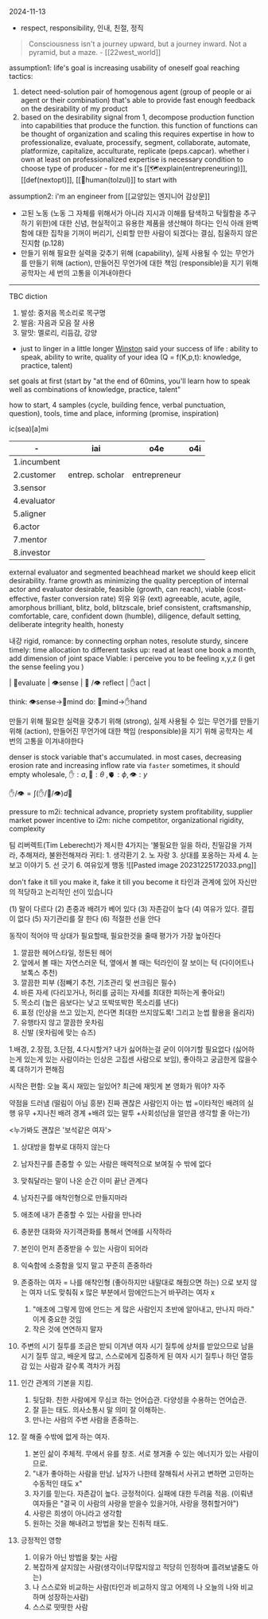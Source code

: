 2024-11-13
- respect, responsibility, 인내, 친절, 정직



> Consciousness isn't a journey upward, but a journey inward. Not a pyramid, but a maze. - [[22west_world]]

assumption1: life's goal is increasing usability of oneself
goal reaching tactics: 
1. detect need-solution pair of homogenous agent (group of people or ai agent or their combination) that's able to provide fast enough feedback on the desirability of my product
2. based on the desirability signal from 1, decompose production function into capabilities that produce the function. this function of functions can be thought of organization and scaling this requires expertise in how to professionalize, evaluate, processify, segment, collaborate, automate, platformize, capitalize,  acculturate,  replicate (peps.capcar). whether i own at least on professionalized expertise is necessary condition to choose type of producer - for me it's [[🗺️explain(entrepreneuring)]], [[def(nextopt)]], [[🌙human(tolzul)]] to start with

assumption2: i'm an engineer
from [[교양있는 엔지니어 감상문]]
- 고된 노동 (노동 그 자체를 위해서가 아니라 지시과 이해를 탐색하고 탁월함을 추구하기 위한)에 대한 신념, 현실적이고 유용한 제품을 생산해야 하다는 인식 아래 완벽함에 대한 집착을 기꺼이 버리기, 신뢰할 만한 사람이 되겠다는 결심, 침울하지 않은 진지함 (p.128)
- 만들기 위해 필요한 실력을 갖추기 위해 (capability), 실제 사용될 수 있는 무언가를 만들기 위해 (action), 만들어진 무언가에 대한 책임 (responsible)을 지기 위해 공학자는 세 번의 고통을 이겨내야한다

---
TBC
diction
1. 발성: 중저음 목소리로 목구명
2. 발음: 자음과 모음 잘 사용
3. 말맛: 멜로리, 리듬감, 강양
- just to linger in a little longer
[Winston](https://www.youtube.com/watch?v=jS-Jk9fT7uQ&ab_channel=JASONMEDIA) said your success of life : ability to speak, ability to write, quality of your idea (Q = f(K,p,t): knowledge, practice, talent)

set goals at first (start by "at the end of 60mins, you'll learn how to speak well as combinations of knowledge, practice, talent"

how to start, 4 samples (cycle, building fence, verbal punctuation, question), tools, time and place, informing (promise, inspiration)

ic(sea)[a]mi

| -           | iai             | o4e          | o4i |
| ----------- | --------------- | ------------ | --- |
| 1.incumbent |                 |              |     |
| 2.customer  | entrep. scholar | entrepreneur |     |
| 3.sensor    |                 |              |     |
| 4.evaluator |                 |              |     |
| 5.aligner   |                 |              |     |
| 6.actor     |                 |              |     |
| 7.mentor    |                 |              |     |
| 8.investor  |                 |              |     |
external evaluator and segmented beachhead market we should keep elicit desirability. 
frame growth as minimizing the quality perception of internal actor and evaluator
desirable, feasible (growth, can reach), viable (cost-effective, faster conversion rate)
외유
외유 (ext)
agreeable, acute, agile, amorphous
brilliant, blitz, bold, blitzscale, brief
consistent, craftsmanship, comfortable, care, confident
down (humble), diligence, default setting, deliberate
integrity
health, honesty

내강
rigid, romance: by connecting orphan notes, resolute
sturdy, sincere
timely: time allocation to different tasks
up: read at least one book a month, add dimension of joint space
Viable: 
i perceive you to be feeling x,y,z (i get the sense feeling you )

| 🧠evaluate | 👁️sense | 🧠 /👁️ reflect | ✋act |

think: 👁️sense->🧠mind
do: 🧠mind->✋hand


 만들기 위해 필요한 실력을 갖추기 위해 (strong), 실제 사용될 수 있는 무언가를 만들기 위해 (action), 만들어진 무언가에 대한 책임 (responsible)을 지기 위해 공학자는 세 번의 고통을 이겨내야한다

denser is stock variable that's accumulated. in most cases, decreasing erosion rate and increasing inflow rate via `faster`  sometimes, it should empty wholesale, 
$✋:a,🧠:\theta$ ,🫀$:\phi,👁️:y$

$✋/👁️ = \int (✋/🧠/👁️) d🧠$

pressure to m2i: technical advance, propriety system profitability, supplier market power
incentive to i2m: niche competitor, organizational rigidity, complexity

팀 리버렉트(Tim Leberecht)가 제시한 4가지는 ‘불필요한 일을 하라, 친밀감을 가져라, 추해져라, 불완전해져라
귀티: 1. 생각환기 2. 노 자랑 3. 상대를 포옹하는 자세 4. 눈 보고 이야기 5. 선 긋기 6. 여유있게 행동
![[Pasted image 20231225172033.png]]

don't fake it till you make it, fake it till you become it
타인과 관계에 있어 자신만의 적당하고 논리적인 선이 있습니다

(1) 말이 다르다 (2) 존중과 배려가 베어 있다 (3) 자존감이 높다 (4) 여유가 있다. 결핍이 없다 (5) 자기관리를 잘 한다 (6) 적절한 선을 안다

동작이 적어야
딱 상대가 필요할때, 필요한것을 줄때 평가가 가장 높아진다

1. 깔끔한 헤어스타일, 정돈된 헤어
2. 앞에서 볼 때는 자연스러운 턱, 옆에서 볼 때는 턱라인이 잘 보이는 턱 (다이어트나 보톡스 추천)
3. 깔끔한 피부 (점빼기 추천, 기초관리 및 썬크림은 필수)
4. 바른 자세 (다리꼬거나, 허리를 굽히는 자세를 최대한 피하는게 좋아요!)
5. 목소리 (높은 음보다는 낮고 또박또박한 목소리를 낸다)
6. 표정 (인상을 쓰고 있는지, 쓴다면 최대한 쓰지않도록! 그리고 눈썹 활용을 올리자)
7. 유행타지 않고 깔끔한 옷차림
8. 신발 (옷차림에 맞는 슈즈)

1.배경, 2.장점, 3.단점, 4.다시할거?
내가 싫어하는걸 굳이 이야기할 필요없다 (싫어하는게 있는게 있는 사람이라는 인상은 고집센 사람으로 보임), 좋아하고 궁금한게 많을수록 대하기가 편해짐

시작은 편함: 오늘 혹시 재밌는 일있어? 최근에 재밋게 본 영화가 뭐야? 자주

약점을 드러냄 (떨림이 아님 흥분)
진짜 괜찮은 사람인지 아는 법 =이타적인 배려의 실행 유무 +지나친 배려 경계 +배려 있는 말투 +사회성(남을 얼만큼 생각할 줄 아는가)

<누가봐도 괜찮은 '보석같은 여자'>
1. 상대방을 함부로 대하지 않는다
2. 남자친구를 존중할 수 있는 사람은 매력적으로 보여질 수 밖에 없다
3. 맞춰달라는 말이 나온 순간 이미 끝난 관계다
4. 남자친구를 애착인형으로 만들지마라
5. 애초에 내가 존중할 수 있는 사람을 만나라
6. 충분한 대화와 자기객관화를 통해서 연애를 시작하라
7. 본인이 먼저 존중받을 수 있는 사람이 되어라
8. 익숙함에 소중함을 잊지 말고 꾸준히 존중하라

1. 존중하는 여자 = 나를 애착인형 (좋아하지만 내말대로 해줬으면 하는) 으로 보지 않는 여자 너도 맞춰줘 x 많은 부분에서 맘에안드는거 바꾸려는 여자 x 
	1) "애초에 그렇게 맘에 안드는 게 많은 사람인지 초반에 알아내고, 만나지 마라." 이게 중요한 것임 
	2) 작은 것에 연연하지 말자 
2. 주변의 시기 질투를 조금은 받되 이겨낸 여자 시기 질투에 상처를 받았으므로 남을 시기 질투 않고, 배운게 많고, 스스로에게 집중하게 된 여자 시기 질투나 하던 열등감 있는 사람과 갈수록 격차가 커짐 
3. 인간 관계의 기본을 지킴. 
	1) 뒷담화. 친한 사람에게 무심코 하는 언어습관. 다양성을 수용하는 언어습관. 
	2) 잘 듣는 태도. 의사소통시 말 의미 잘 이해하는. 
	3) 만나는 사람의 주변 사람을 존중하는.
4. 잘 해줄 수밖에 없게 하는 여자. 
	1) 본인 삶이 주체적. 무에서 유를 창조. 서로 챙겨줄 수 있는 에너지가 있는 사람이므로. 
	2) "내가 좋아하는 사람을 만남. 남자가 나한테 잘해줘서 사귀고 변하면 고민하는 수동적인 태도 x" 
	3) 자기를 믿는다. 자존감이 높다. 긍정적이다. 실패에 대한 두려움 적음. (이뤄낸 여자들은 "결국 이 사람의 사랑을 받을수 있을거야, 사랑을 쟁취할거야")
	4) 사랑은 희생이 아니라고 생각함 
	5) 원하는 것을 해내려고 방법을 찾는 진취적 태도.
5. 긍정적인 영향
	1) 이유가 아닌 방법을 찾는 사람 
	2) 복잡하게 살지않는 사람(생각이너무많지않고 적당히 인정하며 흘려보낼줄도 아는) 
	3) 나 스스로와 비교하는 사람(타인과 비교하지 않고 어제의 나 오늘의 나와 비교하며 성장하는사람) 
	4) 스스로 떳떳한 사람
